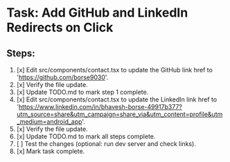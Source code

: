 # Task: Add GitHub and LinkedIn Redirects on Click

## Steps:
1. [x] Edit src/components/contact.tsx to update the GitHub link href to 'https://github.com/borse9030'.
2. [x] Verify the file update.
3. [x] Update TODO.md to mark step 1 complete.
4. [x] Edit src/components/contact.tsx to update the LinkedIn link href to 'https://www.linkedin.com/in/bhavesh-borse-49917b377?utm_source=share&utm_campaign=share_via&utm_content=profile&utm_medium=android_app'.
5. [x] Verify the file update.
6. [x] Update TODO.md to mark all steps complete.
7. [ ] Test the changes (optional: run dev server and check links).
8. [x] Mark task complete.
